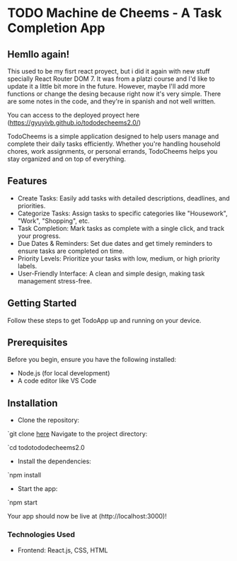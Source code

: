 # TODO Machine de Cheems - A Task Completion App

## Hemllo again!

This used to be my fisrt react proyect, but i did it again with new stuff specially React Router DOM 7. It was from a platzi course and I'd like to update it a little bit more in the future. However, maybe I'll add more functions or change the desing because right now it's very simple. There are some notes in the code, and they're in spanish and not well written.

You can access to the deployed proyect here (https://gyuyivb.github.io/tododecheems2.0/)

TodoCheems is a simple application designed to help users manage and complete their daily tasks efficiently. Whether you're handling household chores, work assignments, or personal errands, TodoCheems helps you stay organized and on top of everything.

## Features

 - Create Tasks: Easily add tasks with detailed descriptions, deadlines, and priorities.
 - Categorize Tasks: Assign tasks to specific categories like "Housework", "Work", "Shopping", etc.
 - Task Completion: Mark tasks as complete with a single click, and track your progress.
 - Due Dates & Reminders: Set due dates and get timely reminders to ensure tasks are completed on time.
 - Priority Levels: Prioritize your tasks with low, medium, or high priority labels.
 - User-Friendly Interface: A clean and simple design, making task management stress-free.
 
## Getting Started

Follow these steps to get TodoApp up and running on your device.

## Prerequisites

Before you begin, ensure you have the following installed:

 - Node.js (for local development)
 - A code editor like VS Code

## Installation

 * Clone the repository:

`git clone [here](https://github.com/Gyuyivb/tododecheems2.0.git)
Navigate to the project directory:

`cd todotododecheems2.0

 * Install the dependencies:

`npm install

 * Start the app:

`npm start

Your app should now be live at (http://localhost:3000)!

### Technologies Used
 - Frontend: React.js, CSS, HTML